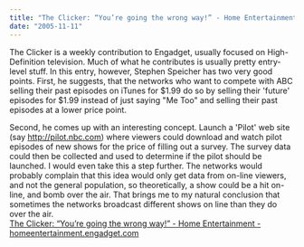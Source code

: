 ```yaml
---
title: "The Clicker: “You’re going the wrong way!” - Home Entertainment - homeentertainment.engadget.com"
date: "2005-11-11"
---
```


The Clicker is a weekly contribution to Engadget, usually focused on High-Definition television. Much of what he contributes is usually pretty entry-level stuff. In this entry, however, Stephen Speicher has two very good points. First, he suggests, that the networks who want to compete with ABC selling their past episodes on iTunes for $1.99 do so by selling their 'future' episodes for $1.99 instead of just saying "Me Too" and selling their past episodes at a lower price point.  
  
Second, he comes up with an interesting concept. Launch a 'Pilot' web site (say http://pilot.nbc.com) where viewers could download and watch pilot episodes of new shows for the price of filling out a survey. The survey data could then be collected and used to determine if the pilot should be launched. I would even take this a step further. The networks would probably complain that this idea would only get data from on-line viewers, and not the general population, so theoretically, a show could be a hit on-line, and bomb over the air. That brings me to my natural conclusion that sometimes the networks broadcast different shows on line than they do over the air.  
[The Clicker: “You’re going the wrong way!” - Home Entertainment - homeentertainment.engadget.com](http://homeentertainment.engadget.com/entry/1234000667067504/)
